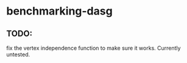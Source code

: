 # benchmarking-dasg
## TODO:
fix the vertex independence function to make sure it works. Currently untested. 
